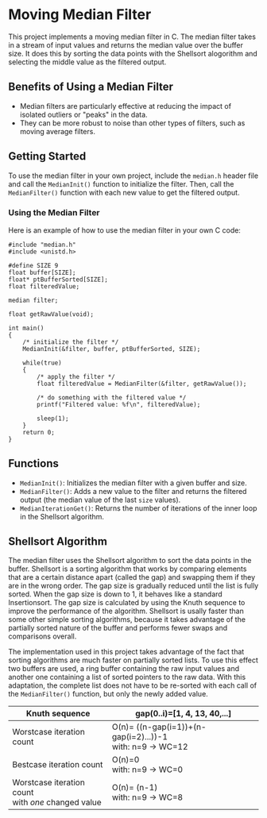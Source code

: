 # Moving Median Filter

This project implements a moving median filter in C. The median filter takes in a stream of input values and returns the median value over the buffer size. It does this by sorting the data points with the Shellsort alogorithm and selecting the middle value as the filtered output.

## Benefits of Using a Median Filter

- Median filters are particularly effective at reducing the impact of isolated outliers or "peaks" in the data.
- They can be more robust to noise than other types of filters, such as moving average filters.

## Getting Started

To use the median filter in your own project, include the `median.h` header file and call the `MedianInit()` function to initialize the filter. Then, call the `MedianFilter()` function with each new value to get the filtered output.

### Using the Median Filter

Here is an example of how to use the median filter in your own C code:

```
#include "median.h"
#include <unistd.h>

#define SIZE 9
float buffer[SIZE];
float* ptBufferSorted[SIZE];
float filteredValue;

median filter;

float getRawValue(void);

int main() 
{
    /* initialize the filter */
    MedianInit(&filter, buffer, ptBufferSorted, SIZE);

    while(true)
    {
        /* apply the filter */
        float filteredValue = MedianFilter(&filter, getRawValue());

        /* do something with the filtered value */
        printf("Filtered value: %f\n", filteredValue);

        sleep(1);
    }
    return 0;
}
```

## Functions

- `MedianInit()`: Initializes the median filter with a given buffer and size.
- `MedianFilter()`: Adds a new value to the filter and returns the filtered output (the median value of the last `size` values).
- `MedianIterationGet()`: Returns the number of iterations of the inner loop in the Shellsort algorithm.

## Shellsort Algorithm

The median filter uses the Shellsort algorithm to sort the data points in the buffer. Shellsort is a sorting algorithm that works by comparing elements that are a certain distance apart (called the gap) and swapping them if they are in the wrong order. The gap size is gradually reduced until the list is fully sorted. When the gap size is down to 1, it behaves like a standard Insertionsort. The gap size is calculated by using the Knuth sequence to improve the performance of the algorithm. Shellsort is usally faster than some other simple sorting algorithms, because it takes advantage of the partially sorted nature of the buffer and performs fewer swaps and comparisons overall.

The implementation used in this project takes advantage of the fact that sorting algorithms are much faster on partially sorted lists. To use this effect two buffers are used, a ring buffer containing the raw input values and another one containing a list of sorted pointers to the raw data. With this adaptation, the complete list does not have to be re-sorted with each call of the `MedianFilter()` function, but only the newly added value.

| Knuth sequence | gap(0..i)=[1, 4, 13, 40,...] |
| --- | --- |
| Worstcase iteration count | O(n)= ((n-gap(i=1))+(n-gap(i=2)...))-1<br>with: n=9 -> WC=12 |
| Bestcase iteration count | O(n)=0<br>with: n=9 -> WC=0 |
| Worstcase iteration count<br>with *one* changed value | O(n)= (n-1)<br>with: n=9 -> WC=8 |
